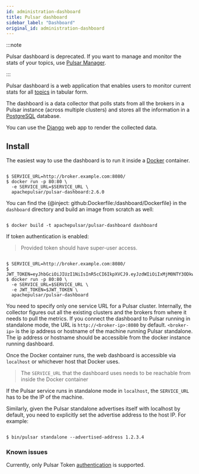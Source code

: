 ```yaml
---
id: administration-dashboard
title: Pulsar dashboard
sidebar_label: "Dashboard"
original_id: administration-dashboard
---
```


:::note

Pulsar dashboard is deprecated. If you want to manage and monitor the stats of your topics, use [Pulsar Manager](administration-pulsar-manager). 

:::

Pulsar dashboard is a web application that enables users to monitor current stats for all [topics](reference-terminology.md#topic) in tabular form.

The dashboard is a data collector that polls stats from all the brokers in a Pulsar instance (across multiple clusters) and stores all the information in a [PostgreSQL](https://www.postgresql.org/) database.

You can use the [Django](https://www.djangoproject.com) web app to render the collected data.

## Install

The easiest way to use the dashboard is to run it inside a [Docker](https://www.docker.com/products/docker) container.

```shell

$ SERVICE_URL=http://broker.example.com:8080/
$ docker run -p 80:80 \
  -e SERVICE_URL=$SERVICE_URL \
  apachepulsar/pulsar-dashboard:2.6.0

```

You can find the {@inject: github:Dockerfile:/dashboard/Dockerfile} in the `dashboard` directory and build an image from scratch as well:

```shell

$ docker build -t apachepulsar/pulsar-dashboard dashboard

```

If token authentication is enabled:
> Provided token should have super-user access. 

```shell

$ SERVICE_URL=http://broker.example.com:8080/
$ JWT_TOKEN=eyJhbGciOiJIUzI1NiIsInR5cCI6IkpXVCJ9.eyJzdWIiOiIxMjM0NTY3ODkwIiwibmFtZSI6IkpvaG4gRG9lIiwiaWF0IjoxNTE2MjM5MDIyfQ.SflKxwRJSMeKKF2QT4fwpMeJf36POk6yJV_adQssw5c
$ docker run -p 80:80 \
  -e SERVICE_URL=$SERVICE_URL \
  -e JWT_TOKEN=$JWT_TOKEN \
  apachepulsar/pulsar-dashboard

```

 
You need to specify only one service URL for a Pulsar cluster. Internally, the collector figures out all the existing clusters and the brokers from where it needs to pull the metrics. If you connect the dashboard to Pulsar running in standalone mode, the URL is `http://<broker-ip>:8080` by default. `<broker-ip>` is the ip address or hostname of the machine running Pulsar standalone. The ip address or hostname should be accessible from the docker instance running dashboard.

Once the Docker container runs, the web dashboard is accessible via `localhost` or whichever host that Docker uses.

> The `SERVICE_URL` that the dashboard uses needs to be reachable from inside the Docker container

If the Pulsar service runs in standalone mode in `localhost`, the `SERVICE_URL` has to
be the IP of the machine.

Similarly, given the Pulsar standalone advertises itself with localhost by default, you need to
explicitly set the advertise address to the host IP. For example:

```shell

$ bin/pulsar standalone --advertised-address 1.2.3.4

```

### Known issues

Currently, only Pulsar Token [authentication](security-overview.md#authentication-providers) is supported.
